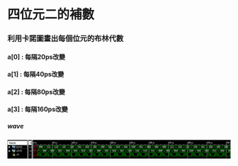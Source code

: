 # 四位元二的補數
### 利用卡諾圖畫出每個位元的布林代數 <br/>
#### a[0] : 每隔20ps改變 <br/>
#### a[1] : 每隔40ps改變 <br/>
#### a[2] : 每隔80ps改變 <br/>
#### a[3] : 每隔160ps改變 <br/>
##### wave 
![img](https://github.com/stevengigi/digital_design__prac/blob/main/four_bits_two_complement/wave.PNG)
